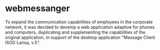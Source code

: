 # webmessanger
To expand the communication capabilities of employees in the corporate network, it was decided to develop a web application adaptive for phones and computers, duplicating and supplementing the capabilities of the original application, in support of the desktop application "Message Client ISOD Larisa, v.5".

